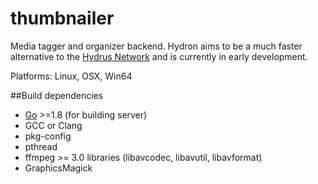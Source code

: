 # thumbnailer
Media tagger and organizer backend.
Hydron aims to be a much faster alternative to the
[Hydrus Network](https://github.com/hydrusnetwork/hydrus) and is currently in
early development.

Platforms: Linux, OSX, Win64

##Build dependencies
* [Go](https://golang.org/doc/install) >=1.8 (for building server)
* GCC or Clang
* pkg-config
* pthread
* ffmpeg >= 3.0 libraries (libavcodec, libavutil, libavformat)
* GraphicsMagick
